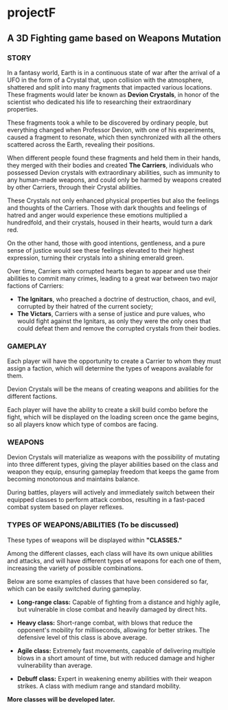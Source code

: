 # projectF

## A 3D Fighting game based on Weapons Mutation

### STORY

In a fantasy world, Earth is in a continuous state of war after the arrival of a UFO in the form of a Crystal that, upon collision with the atmosphere, shattered and split into many fragments that impacted various locations. These fragments would later be known as **Devion Crystals**, in honor of the scientist who dedicated his life to researching their extraordinary properties.

These fragments took a while to be discovered by ordinary people, but everything changed when Professor Devion, with one of his experiments, caused a fragment to resonate, which then synchronized with all the others scattered across the Earth, revealing their positions.

When different people found these fragments and held them in their hands, they merged with their bodies and created **The Carriers**, individuals who possessed Devion crystals with extraordinary abilities, such as immunity to any human-made weapons, and could only be harmed by weapons created by other Carriers, through their Crystal abilities.

These Crystals not only enhanced physical properties but also the feelings and thoughts of the Carriers. Those with dark thoughts and feelings of hatred and anger would experience these emotions multiplied a hundredfold, and their crystals, housed in their hearts, would turn a dark red.

On the other hand, those with good intentions, gentleness, and a pure sense of justice would see these feelings elevated to their highest expression, turning their crystals into a shining emerald green.

Over time, Carriers with corrupted hearts began to appear and use their abilities to commit many crimes, leading to a great war between two major factions of Carriers:

- **The Ignitars**, who preached a doctrine of destruction, chaos, and evil, corrupted by their hatred of the current society;
- **The Victars**, Carriers with a sense of justice and pure values, who would fight against the Ignitars, as only they were the only ones that could defeat them and remove the corrupted crystals from their bodies.

### GAMEPLAY

Each player will have the opportunity to create a Carrier to whom they must assign a faction, which will determine the types of weapons available for them.

Devion Crystals will be the means of creating weapons and abilities for the different factions.

Each player will have the ability to create a skill build combo before the fight, which will be displayed on the loading screen once the game begins, so all players know which type of combos are facing.

### WEAPONS

Devion Crystals will materialize as weapons with the possibility of mutating into three different types, giving the player abilities based on the class and weapon they equip, ensuring gameplay freedom that keeps the game from becoming monotonous and maintains balance.

During battles, players will actively and immediately switch between their equipped classes to perform attack combos, resulting in a fast-paced combat system based on player reflexes.

### TYPES OF WEAPONS/ABILITIES (To be discussed)

These types of weapons will be displayed within **"CLASSES."**

Among the different classes, each class will have its own unique abilities and attacks, and will have different types of weapons for each one of them, increasing the variety of possible combinations. 

Below are some examples of classes that have been considered so far, which can be easily switched during gameplay.

- **Long-range class:** Capable of fighting from a distance and highly agile, but vulnerable in close combat and heavily damaged by direct hits.

- **Heavy class:** Short-range combat, with blows that reduce the opponent's mobility for milliseconds, allowing for better strikes. The defensive level of this class is above average.

- **Agile class:** Extremely fast movements, capable of delivering multiple blows in a short amount of time, but with reduced damage and higher vulnerability than average.

- **Debuff class:** Expert in weakening enemy abilities with their weapon strikes. A class with medium range and standard mobility.


**More classes will be developed later.**
